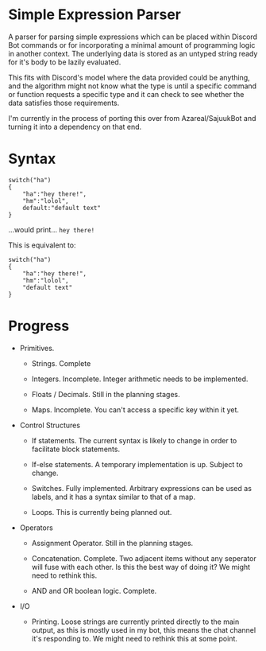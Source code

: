 # Simple Expression Parser

A parser for parsing simple expressions which can be placed within Discord Bot commands or for incorporating a minimal amount of programming logic in another context. The underlying data is stored as an untyped  string ready for it's body to be lazily evaluated.

This fits with Discord's model where the data provided could be anything, and the algorithm might not know what the type is until a specific command or function requests a specific type and it can check to see whether the data satisfies those requirements.

I'm currently in the process of porting this over from Azareal/SajuukBot and turning it into a dependency on that end.

# Syntax
```
switch("ha")
{
	"ha":"hey there!",
	"hm":"lolol",
	default:"default text"
}
```
...would print... `hey there!`

This is equivalent to:

```
switch("ha")
{
	"ha":"hey there!",
	"hm":"lolol",
	"default text"
}
```

# Progress

* Primitives.

  * Strings. Complete

  * Integers. Incomplete. Integer arithmetic needs to be implemented.

  * Floats / Decimals. Still in the planning stages.

  * Maps. Incomplete. You can't access a specific key within it yet.

* Control Structures

  * If statements. The current syntax is likely to change in order to facilitate block statements.

  * If-else statements. A temporary implementation is up. Subject to change.

  * Switches. Fully implemented. Arbitrary expressions can be used as labels, and it has a syntax similar to that of a map.

  * Loops. This is currently being planned out.

* Operators

  * Assignment Operator. Still in the planning stages.

  * Concatenation. Complete. Two adjacent items without any seperator will fuse with each other. Is this the best way of doing it? We might need to rethink this.

  * AND and OR boolean logic. Complete.

* I/O

  * Printing. Loose strings are currently printed directly to the main output, as this is mostly used in my bot, this means the chat channel it's responding to. We might need to rethink this at some point.
